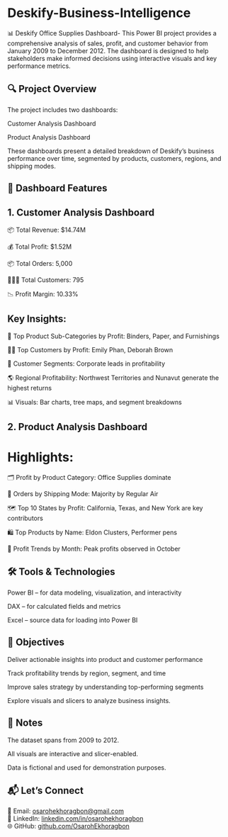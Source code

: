 # Deskify-Business-Intelligence
📊 Deskify Office Supplies Dashboard-
This Power BI project provides a comprehensive analysis of sales, profit, and customer behavior from January 2009 to December 2012. The dashboard is designed to help stakeholders make informed decisions using interactive visuals and key performance metrics.

## 🔍 Project Overview
The project includes two dashboards:

Customer Analysis Dashboard

Product Analysis Dashboard

These dashboards present a detailed breakdown of Deskify’s business performance over time, segmented by products, customers, regions, and shipping modes.

## 🧭 Dashboard Features
## 1. Customer Analysis Dashboard

📦 Total Revenue: $14.74M

💰 Total Profit: $1.52M

📦 Total Orders: 5,000

🧑‍🤝‍🧑 Total Customers: 795

📉 Profit Margin: 10.33%

## Key Insights:
📌 Top Product Sub-Categories by Profit: Binders, Paper, and Furnishings

🧍‍♂️ Top Customers by Profit: Emily Phan, Deborah Brown

🏢 Customer Segments: Corporate leads in profitability

🌎 Regional Profitability: Northwest Territories and Nunavut generate the highest returns

📊 Visuals: Bar charts, tree maps, and segment breakdowns

## 2. Product Analysis Dashboard

# Highlights:
🗂 Profit by Product Category: Office Supplies dominate

🚚 Orders by Shipping Mode: Majority by Regular Air

🗺 Top 10 States by Profit: California, Texas, and New York are key contributors

🛍 Top Products by Name: Eldon Clusters, Performer pens

📅 Profit Trends by Month: Peak profits observed in October

## 🛠 Tools & Technologies
Power BI – for data modeling, visualization, and interactivity

DAX – for calculated fields and metrics

Excel – source data for loading into Power BI

## 🎯 Objectives
Deliver actionable insights into product and customer performance

Track profitability trends by region, segment, and time

Improve sales strategy by understanding top-performing segments



Explore visuals and slicers to analyze business insights.

## 📌 Notes
The dataset spans from 2009 to 2012.

All visuals are interactive and slicer-enabled.

Data is fictional and used for demonstration purposes.

## 📬 Let’s Connect

📧 Email: osarohekhoragbon@gmail.com  
💼 LinkedIn: [linkedin.com/in/osarohekhoragbon](https://www.linkedin.com/in/osarohekhoragbon)  
🌐 GitHub: [github.com/OsarohEkhoragbon](https://github.com/OsarohEkhoragbon)
